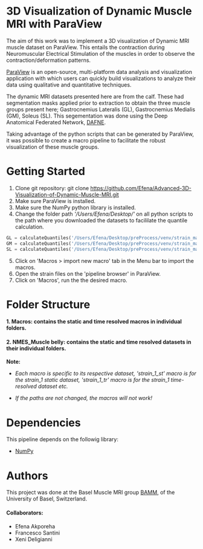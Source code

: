 # 3D Visualization of Dynamic Muscle MRI with ParaView
The aim of this work was to implement a 3D visualization of Dynamic MRI muscle dataset on ParaView. This entails the contraction during Neuromuscular Electrical Stimulation of the muscles in order to observe the contraction/deformation patterns.

[ParaView](https://www.paraview.org/) is an open-source, multi-platform data analysis and visualization application with which users can quickly build visualizations to analyze their data using qualitative and quantitative techniques.

The dynamic MRI datasets presented here are from the calf. These had segmentation masks applied prior to extraction to obtain the three muscle groups present here; Gastrocnemius Lateralis (GL), Gastrocnemius Medialis (GM), Soleus (SL). This segementation was done using the Deep Anatomical Federated Network, [DAFNE](https://dafne.network/).

Taking advantage of the python scripts that can be generated by ParaView, it was possible to create a macro pipeline to facilitate the robust visualization of these muscle groups.



# Getting Started
1. Clone git repository: git clone https://github.com/Efena/Advanced-3D-Visualization-of-Dynamic-Muscle-MRI.git
2. Make sure ParaView is installed.
3. Make sure the NumPy python library is installed.
4. Change the folder path *'/Users/Efena/Desktop/'* on all python scripts to the path where you downloaded the datasets to facililate the quantile calculation. 


```python
GL = calculateQuantiles('/Users/Efena/Desktop/preProcess/venv/strain_max1_GL.vtk', [0.25, 0.75])
GM = calculateQuantiles('/Users/Efena/Desktop/preProcess/venv/strain_max1_GM.vtk', [0.25, 0.75])
SL = calculateQuantiles('/Users/Efena/Desktop/preProcess/venv/strain_max1_Soleus.vtk', [0.25, 0.75])
```

5. Click on 'Macros > import new macro' tab in the Menu bar to import the macros.
6. Open the strain files on the 'pipeline browser' in ParaView.
7. Click on 'Macros', run the the desired macro.

# Folder Structure
#### 1. Macros: contains the static and time resolved macros in individual folders.
#### 2. NMES_Muscle belly: contains the static and time resolved datasets in their individual folders.


**Note:**

- *Each macro is specific to its respective dataset, 'strain_1_st' macro is for the strain_1 static dataset, 'strain_1_tr' macro is for the strain_1 time-resolved dataset etc.*

- *If the paths are not changed, the macros will not work!* 

# Dependencies
This pipeline depends on the followig library:

- [NumPy](https://numpy.org/)


# Authors

This project was done at the Basel Muscle MRI group [BAMM](https://dbe.unibas.ch/en/research/imaging-modelling-diagnosis/basel-muscle-mri/), of the University of Basel, Switzerland.

#### Collaborators:
- Efena Akporeha
- Francesco Santini
- Xeni Deligianni
